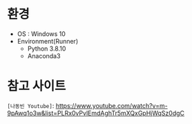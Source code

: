 # 환경
- OS : Windows 10
- Environment(Runner)
  - Python 3.8.10
  - Anaconda3

# 참고 사이트
`[나동빈 Youtube]`: https://www.youtube.com/watch?v=m-9pAwq1o3w&list=PLRx0vPvlEmdAghTr5mXQxGpHjWqSz0dgC